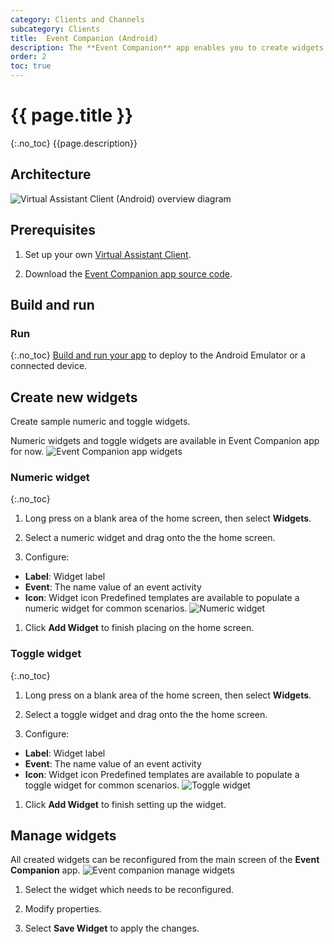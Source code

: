 ```yaml
---
category: Clients and Channels
subcategory: Clients
title:  Event Companion (Android)
description: The **Event Companion** app enables you to create widgets that will responds to custom events sent from your Virtual Assistant
order: 2
toc: true
---
```

# {{ page.title }}
{:.no_toc}
{{page.description}}

## Architecture
![Virtual Assistant Client (Android) overview diagram]({{site.baseurl}}/assets/images/android-virtual-assistant-client-architecture.png)

## Prerequisites
1. Set up your own [Virtual Assistant Client]({{site.baseurl}}/clients-and-channels/clients/virtual-assistant-client).

1. Download the [Event Companion app source code]({{site.repo}}/tree/next/samples/android/clients/EventCompanion).

## Build and run
### Run
{:.no_toc}
[Build and run your app](https://developer.android.com/studio/run) to deploy to the Android Emulator or a connected device.

## Create new widgets

Create sample numeric and toggle widgets.

Numeric widgets and toggle widgets are available in Event Companion app for now.
![Event Companion app widgets]({{site.baseurl}}/assets/images/android-event-companion-widgets.jpg)

### Numeric widget
{:.no_toc}
1. Long press on a blank area of the home screen, then select **Widgets**.

1. Select a numeric widget and drag onto the the home screen.

1. Configure:
- **Label**: Widget label
- **Event**: The name value of an event activity
- **Icon**: Widget icon
Predefined templates are available to populate a numeric widget for common scenarios.
![Numeric widget]({{site.baseurl}}/assets/images/android-event-companion-numeric-widget-configuration.jpg)

1. Click **Add Widget** to finish placing on the home screen.

### Toggle widget
{:.no_toc}
1. Long press on a blank area of the home screen, then select **Widgets**.

1. Select a toggle widget and drag onto the the home screen.

1. Configure:
- **Label**: Widget label
- **Event**: The name value of an event activity
- **Icon**: Widget icon
Predefined templates are available to populate a toggle widget for common scenarios.
![Toggle widget]({{site.baseurl}}/assets/images/android-event-companion-toggle-widget-configuration.jpg)

1. Click **Add Widget** to finish setting up the widget.

## Manage widgets
All created widgets can be reconfigured from the main screen of the **Event Companion** app.
![Event companion manage widgets]({{site.baseurl}}/assets/images/android-event-companion-manage-widgets.jpg)

1. Select the widget which needs to be reconfigured.

1. Modify properties.

1. Select **Save Widget** to apply the changes.